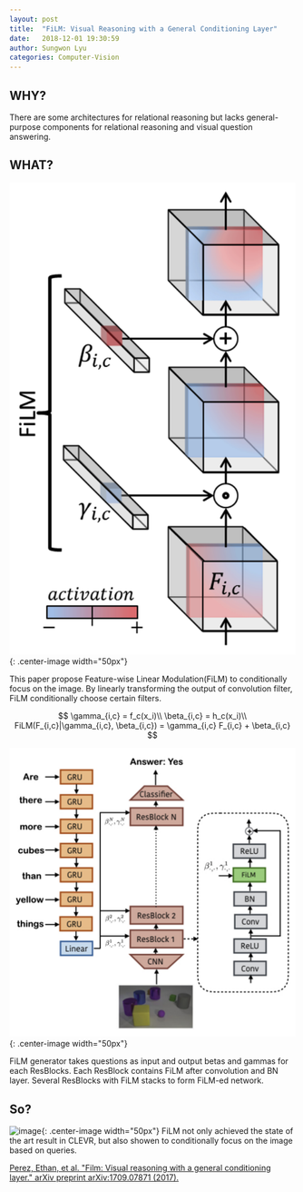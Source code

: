 ```yaml
---
layout: post
title:  "FiLM: Visual Reasoning with a General Conditioning Layer"
date:   2018-12-01 19:30:59
author: Sungwon Lyu
categories: Computer-Vision
---
```


## WHY? 
There are some architectures for relational reasoning but lacks general-purpose components for relational reasoning and visual question answering.

## WHAT?
![image](/assets/images/film1.png){: .center-image width="50px"}

This paper propose Feature-wise Linear Modulation(FiLM) to conditionally focus on the image. By linearly transforming the output of convolution filter, FiLM conditionally choose certain filters. 

$$
\gamma_{i,c} = f_c(x_i)\\
\beta_{i,c} = h_c(x_i)\\
FiLM(F_{i,c}|\gamma_{i,c}, \beta_{i,c}) = \gamma_{i,c} F_{i,c} + \beta_{i,c}
$$

![image](/assets/images/film2.png){: .center-image width="50px"}

FiLM generator takes questions as input and output betas and gammas for each ResBlocks. Each ResBlock contains FiLM after convolution and BN layer. Several ResBlocks with FiLM stacks to form FiLM-ed network. 

## So?
![image](/assets/images/film.png){: .center-image width="50px"}
FiLM not only achieved the state of the art result in CLEVR, but also showen to conditionally focus on the image based on queries. 

[Perez, Ethan, et al. "Film: Visual reasoning with a general conditioning layer." arXiv preprint arXiv:1709.07871 (2017).](https://arxiv.org/pdf/1709.07871.pdf/)